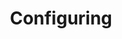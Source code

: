 ---
title: Configuring
linkTitle: Configuring
weight: 2
description: >
 Configuring and using forms in the CHT
aliases:
   - /building/guides/forms/
   - /apps/guides/forms/
---